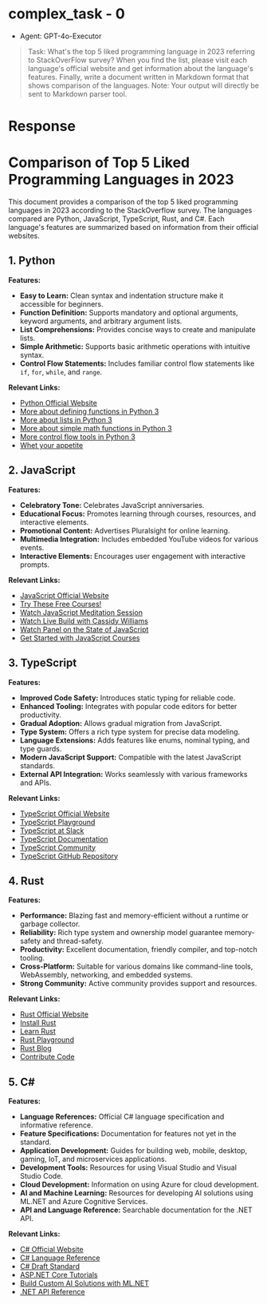 
# complex_task - 0

- Agent: GPT-4o-Executor

> Task: What's the top 5 liked programming language in 2023 referring to StackOverFlow survey? When you find the list, please visit each language's official website and get information about the language's features. Finally, write a document written in Markdown format that shows comparison of the languages. Note: Your output will directly be sent to Markdown parser tool.

# Response

# Comparison of Top 5 Liked Programming Languages in 2023

This document provides a comparison of the top 5 liked programming languages in 2023 according to the StackOverflow survey. The languages compared are Python, JavaScript, TypeScript, Rust, and C#. Each language's features are summarized based on information from their official websites.

## 1. Python

**Features:**

- **Easy to Learn:** Clean syntax and indentation structure make it accessible for beginners.
- **Function Definition:** Supports mandatory and optional arguments, keyword arguments, and arbitrary argument lists.
- **List Comprehensions:** Provides concise ways to create and manipulate lists.
- **Simple Arithmetic:** Supports basic arithmetic operations with intuitive syntax.
- **Control Flow Statements:** Includes familiar control flow statements like `if`, `for`, `while`, and `range`.

**Relevant Links:**

- [Python Official Website](https://www.python.org/)
- [More about defining functions in Python 3](https://docs.python.org/3/tutorial/controlflow.html#defining-functions)
- [More about lists in Python 3](https://docs.python.org/3/tutorial/introduction.html#lists)
- [More about simple math functions in Python 3](http://docs.python.org/3/tutorial/introduction.html#using-python-as-a-calculator)
- [More control flow tools in Python 3](https://docs.python.org/3/tutorial/controlflow.html)
- [Whet your appetite](https://docs.python.org/3/tutorial/)

## 2. JavaScript

**Features:**

- **Celebratory Tone:** Celebrates JavaScript anniversaries.
- **Educational Focus:** Promotes learning through courses, resources, and interactive elements.
- **Promotional Content:** Advertises Pluralsight for online learning.
- **Multimedia Integration:** Includes embedded YouTube videos for various events.
- **Interactive Elements:** Encourages user engagement with interactive prompts.

**Relevant Links:**

- [JavaScript Official Website](https://www.javascript.com/)
- [Try These Free Courses!](https://www.pluralsight.com/offer/free-tech-skills)
- [Watch JavaScript Meditation Session](https://www.youtube.com/embed/a7movncpOQc?autoplay=1&hd=1&rel=0&autohide=1&modestbranding=1&iv_load_policy=3)
- [Watch Live Build with Cassidy Williams](https://www.youtube.com/embed/KHOAr2o3sKk?autoplay=1&hd=1&rel=0&autohide=1&modestbranding=1&iv_load_policy=3)
- [Watch Panel on the State of JavaScript](https://www.youtube.com/embed/yujvSHFbWR8?autoplay=1&hd=1&rel=0&autohide=1&modestbranding=1&iv_load_policy=3)
- [Get Started with JavaScript Courses](https://www.pluralsight.com/paths/javascript-2022)

## 3. TypeScript

**Features:**

- **Improved Code Safety:** Introduces static typing for reliable code.
- **Enhanced Tooling:** Integrates with popular code editors for better productivity.
- **Gradual Adoption:** Allows gradual migration from JavaScript.
- **Type System:** Offers a rich type system for precise data modeling.
- **Language Extensions:** Adds features like enums, nominal typing, and type guards.
- **Modern JavaScript Support:** Compatible with the latest JavaScript standards.
- **External API Integration:** Works seamlessly with various frameworks and APIs.

**Relevant Links:**

- [TypeScript Official Website](https://www.typescriptlang.org/)
- [TypeScript Playground](https://www.typescriptlang.org/play/?target=1&q=318#example/hello-world)
- [TypeScript at Slack](https://slack.engineering/typescript-at-slack-a81307fa288d)
- [TypeScript Documentation](https://www.typescriptlang.org/docs/)
- [TypeScript Community](https://www.typescriptlang.org/community)
- [TypeScript GitHub Repository](https://github.com/microsoft/TypeScript/#readme)

## 4. Rust

**Features:**

- **Performance:** Blazing fast and memory-efficient without a runtime or garbage collector.
- **Reliability:** Rich type system and ownership model guarantee memory-safety and thread-safety.
- **Productivity:** Excellent documentation, friendly compiler, and top-notch tooling.
- **Cross-Platform:** Suitable for various domains like command-line tools, WebAssembly, networking, and embedded systems.
- **Strong Community:** Active community provides support and resources.

**Relevant Links:**

- [Rust Official Website](https://www.rust-lang.org/)
- [Install Rust](https://www.rust-lang.org/tools/install)
- [Learn Rust](https://www.rust-lang.org/learn)
- [Rust Playground](https://play.rust-lang.org/)
- [Rust Blog](https://blog.rust-lang.org/)
- [Contribute Code](https://rustc-dev-guide.rust-lang.org/getting-started.html)

## 5. C#

**Features:**

- **Language References:** Official C# language specification and informative reference.
- **Feature Specifications:** Documentation for features not yet in the standard.
- **Application Development:** Guides for building web, mobile, desktop, gaming, IoT, and microservices applications.
- **Development Tools:** Resources for using Visual Studio and Visual Studio Code.
- **Cloud Development:** Information on using Azure for cloud development.
- **AI and Machine Learning:** Resources for developing AI solutions using ML.NET and Azure Cognitive Services.
- **API and Language Reference:** Searchable documentation for the .NET API.

**Relevant Links:**

- [C# Official Website](https://learn.microsoft.com/en-us/dotnet/csharp/)
- [C# Language Reference](https://learn.microsoft.com/en-us/dotnet/language-reference/)
- [C# Draft Standard](https://learn.microsoft.com/en-us/dotnet/language-reference/language-specification/readme)
- [ASP.NET Core Tutorials](https://learn.microsoft.com/en-us/aspnet/core/tutorials)
- [Build Custom AI Solutions with ML.NET](https://learn.microsoft.com/en-us/machine-learning/)
- [.NET API Reference](https://learn.microsoft.com/en-us/api/?view=net-8.0)

